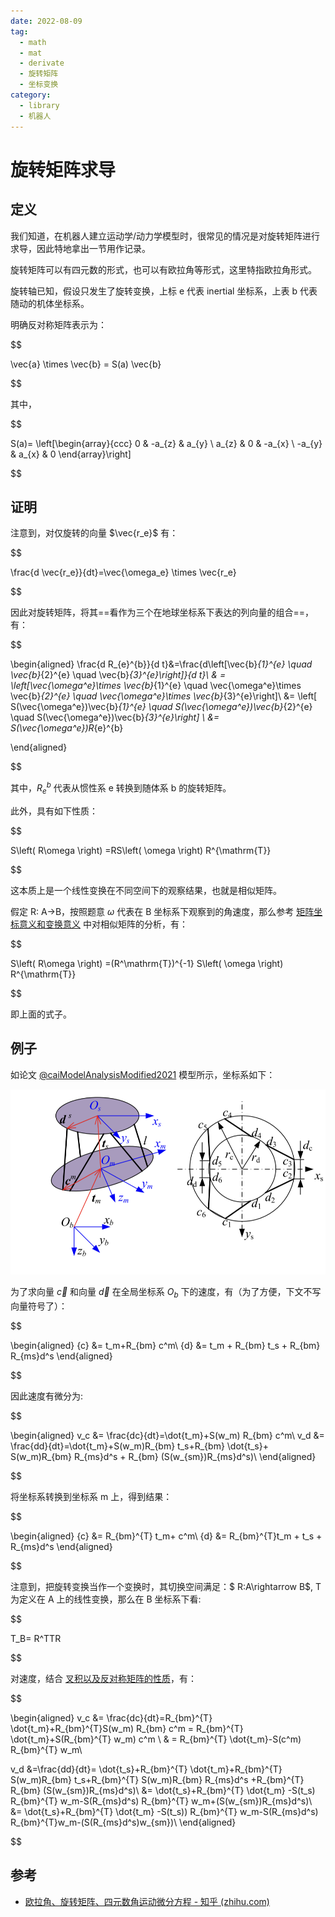 ```yaml
---
date: 2022-08-09
tag:
  - math
  - mat
  - derivate
  - 旋转矩阵
  - 坐标变换
category:
  - library
  - 机器人
---
```



# 旋转矩阵求导

## 定义

我们知道，在机器人建立运动学/动力学模型时，很常见的情况是对旋转矩阵进行求导，因此特地拿出一节用作记录。

旋转矩阵可以有四元数的形式，也可以有欧拉角等形式，这里特指欧拉角形式。

旋转轴已知，假设只发生了旋转变换，上标 e 代表 inertial 坐标系，上表 b 代表随动的机体坐标系。

明确反对称矩阵表示为：


$$

\vec{a} \times \vec{b} = S(a) \vec{b}

$$


其中，

$$

S(a)= \left[\begin{array}{ccc}
0 & -a_{z} & a_{y} \\
a_{z} & 0 & -a_{x} \\
-a_{y} & a_{x} & 0
\end{array}\right]

$$


## 证明

注意到，对仅旋转的向量 $\vec{r_e}$ 有：


$$

\frac{d \vec{r_e}}{dt}=\vec{\omega_e} \times \vec{r_e}

$$


因此对旋转矩阵，将其==看作为三个在地球坐标系下表达的列向量的组合==，有：


$$

\begin{aligned}
\frac{d R_{e}^{b}}{d t}&=\frac{d\left[\vec{b}_{1}^{e} \quad \vec{b}_{2}^{e} \quad \vec{b}_{3}^{e}\right]}{d t}\\
& = \left[\vec{\omega^e}\times \vec{b}_{1}^{e} \quad \vec{\omega^e}\times \vec{b}_{2}^{e} \quad \vec{\omega^e}\times \vec{b}_{3}^{e}\right]\\
&= \left[ S(\vec{\omega^e})\vec{b}_{1}^{e} \quad S(\vec{\omega^e})\vec{b}_{2}^{e} \quad
S(\vec{\omega^e})\vec{b}_{3}^{e}\right] \\
&= S(\vec{\omega^e})R_{e}^{b}

\end{aligned}

$$


其中，$R_{e}^{b}$ 代表从惯性系 e 转换到随体系 b 的旋转矩阵。

此外，具有如下性质：


$$

S\left( R\omega \right) =RS\left( \omega \right) R^{\mathrm{T}}

$$

这本质上是一个线性变换在不同空间下的观察结果，也就是相似矩阵。

假定 R: A->B，按照题意 $\omega$ 代表在 B 坐标系下观察到的角速度，那么参考 [矩阵坐标意义和变换意义](./../math/线性代数/矩阵直观理解/矩阵坐标意义和变换意义.md) 中对相似矩阵的分析，有：


$$

S\left( R\omega \right) =(R^\mathrm{T})^{-1} S\left( \omega \right) R^{\mathrm{T}}

$$

即上面的式子。

## 例子

如论文 [@caiModelAnalysisModified2021](./../paper/@caiModelAnalysisModified2021.md) 模型所示，坐标系如下：

![Pasted image 20220813172211](./assets/Pasted-image-20220813172211.png)

为了求向量 $\vec{c}$ 和向量 $\vec{d}$ 在全局坐标系 $O_b$ 下的速度，有（为了方便，下文不写向量符号了）：


$$

\begin{aligned}
{c} &= t_m+R_{bm} c^m\\
{d} &= t_m + R_{bm} t_s + R_{bm} R_{ms}d^s
\end{aligned}

$$


因此速度有微分为:


$$

\begin{aligned}
v_c &= \frac{dc}{dt}=\dot{t_m}+S(w_m) R_{bm} c^m\\
v_d &= \frac{dd}{dt}=\dot{t_m}+S(w_m)R_{bm} t_s+R_{bm} \dot{t_s}+ S(w_m)R_{bm} R_{ms}d^s + R_{bm} (S(w_{sm})R_{ms}d^s)\\
\end{aligned}

$$


将坐标系转换到坐标系 m 上，得到结果：


$$

\begin{aligned}
{c} &= R_{bm}^{T} t_m+ c^m\\
{d} &= R_{bm}^{T}t_m + t_s + R_{ms}d^s
\end{aligned}

$$


注意到，把旋转变换当作一个变换时，其切换空间满足：$
R:A\rightarrow B$,
T 为定义在 A 上的线性变换，那么在 B 坐标系下看:


$$

T_B= R^TTR

$$


对速度，结合 [叉积以及反对称矩阵的性质](./../math/线性代数/叉积以及反对称矩阵的性质.md)，有：




$$

\begin{aligned}
v_c &= \frac{dc}{dt}=R_{bm}^{T} \dot{t_m}+R_{bm}^{T}S(w_m) R_{bm} c^m = R_{bm}^{T} \dot{t_m}+S(R_{bm}^{T} w_m) c^m \\
	& = R_{bm}^{T} \dot{t_m}-S(c^m) R_{bm}^{T} w_m\\

v_d &=\frac{dd}{dt}= \dot{t_s}+R_{bm}^{T} \dot{t_m}+R_{bm}^{T} S(w_m)R_{bm} t_s+R_{bm}^{T} S(w_m)R_{bm} R_{ms}d^s +R_{bm}^{T} R_{bm} (S(w_{sm})R_{ms}d^s)\\
	&= \dot{t_s}+R_{bm}^{T} \dot{t_m} -S(t_s) R_{bm}^{T} w_m-S(R_{ms}d^s) R_{bm}^{T} w_m+(S(w_{sm})R_{ms}d^s)\\
	&= \dot{t_s}+R_{bm}^{T} \dot{t_m} -S(t_s)) R_{bm}^{T} w_m-S(R_{ms}d^s) R_{bm}^{T}w_m-(S(R_{ms}d^s)w_{sm})\\
\end{aligned}

$$


## 参考

- [欧拉角、旋转矩阵、四元数角运动微分方程 - 知乎 (zhihu.com)](https://zhuanlan.zhihu.com/p/77992837)

